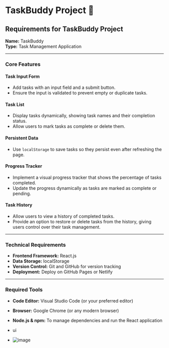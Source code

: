 # TaskBuddy Project 📝

## Requirements for TaskBuddy Project

**Name:** TaskBuddy  
**Type:** Task Management Application  

---

### Core Features

#### Task Input Form
- Add tasks with an input field and a submit button.
- Ensure the input is validated to prevent empty or duplicate tasks.

#### Task List
- Display tasks dynamically, showing task names and their completion status.
- Allow users to mark tasks as complete or delete them.

#### Persistent Data
- Use `localStorage` to save tasks so they persist even after refreshing the page.

#### Progress Tracker
- Implement a visual progress tracker that shows the percentage of tasks completed.
- Update the progress dynamically as tasks are marked as complete or pending.

#### Task History
- Allow users to view a history of completed tasks.
- Provide an option to restore or delete tasks from the history, giving users control over their task management.

---

### Technical Requirements
- **Frontend Framework:** React.js
- **Data Storage:** localStorage
- **Version Control:** Git and GitHub for version tracking
- **Deployment:** Deploy on GitHub Pages or Netlify

---

### Required Tools
- **Code Editor:** Visual Studio Code (or your preferred editor)
- **Browser:** Google Chrome (or any modern browser)
- **Node.js & npm:** To manage dependencies and run the React application

- ui

- ![image](https://github.com/user-attachments/assets/963cf562-343f-4099-968a-10a10cd585b4)

